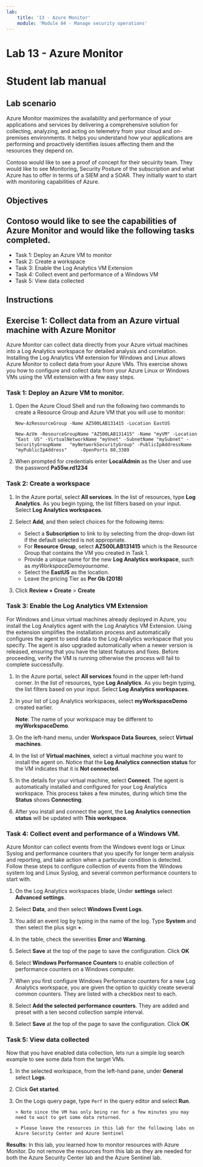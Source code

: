 ```yaml
---
lab:
    title: '13 - Azure Monitor'
    module: 'Module 04 - Manage security operations'
---
```


# Lab 13 - Azure Monitor

# Student lab manual

## Lab scenario


Azure Monitor maximizes the availability and performance of your applications and services by delivering a comprehensive solution for collecting, analyzing, and acting on telemetry from your cloud and on-premises environments. It helps you understand how your applications are performing and proactively identifies issues affecting them and the resources they depend on.

Contoso would like to see a proof of concept for their secuirity team. They would like to see Monitoring, Security Posture of the subscription and what Azure has to offer in terms of a SIEM and a SOAR. They initially want to start with monitoring capabilities of Azure.

## Objectives

Contoso would like to see the capabilities of Azure Monitor and would like the following tasks completed.
- 
+ Task 1: Deploy an Azure VM to monitor
+ Task 2: Create a workspace
+ Task 3: Enable the Log Analytics VM Extension
+ Task 4: Collect event and performance of a Windows VM
+ Task 5: View data collected

## Instructions

## Exercise 1: Collect data from an Azure virtual machine with Azure Monitor


Azure Monitor can collect data directly from your Azure virtual machines into a Log Analytics workspace for detailed analysis and correlation. Installing the Log Analytics VM extension for Windows and Linux allows Azure Monitor to collect data from your Azure VMs. This exercise shows you how to configure and collect data from your Azure Linux or Windows VMs using the VM extension with a few easy steps.  


### Task 1: Deploy an Azure VM to monitor.

1.  Open the Azure Cloud Shell and run the following two commands to create a Resource Group and Azure VM that you will use to monitor:

    ```
    New-AzResourceGroup -Name AZ500LAB131415 -Location EastUS
    ```

    ```
    New-AzVm -ResourceGroupName "AZ500LAB131415" -Name "myVM" -Location "East  US" -VirtualNetworkName "myVnet" -SubnetName "mySubnet" -SecurityGroupName   "myNetworkSecurityGroup" -PublicIpAddressName "myPublicIpAddress"     -OpenPorts 80,3389
    ```

1.  When prompted for credentials enter **LocalAdmin** as the User and use the password **Pa55w.rd1234**

### Task 2: Create a workspace

1.  In the Azure portal, select **All services**. In the list of resources, type **Log Analytics**. As you begin typing, the list filters based on your input. Select **Log Analytics workspaces**.


2.  Select **Add**, and then select choices for the following items:

       * Select a **Subscription** to link to by selecting from the drop-down list if the default selected is not appropriate.
       * For **Resource Group**, select **AZ500LAB131415** which is the Resource Group that contains the VM you created in Task 1.
       * Provide a unique name for the new **Log Analytics workspace**, such as *myWorkspaceDemoyourname*.  
       * Select the **EastUS** as the location. 
       * Leave the pricing Tier as **Per Gb (2018)**
  
3.  Click **Review + Create** > **Create**


### Task 3: Enable the Log Analytics VM Extension


For Windows and Linux virtual machines already deployed in Azure, you install the Log Analytics agent with the Log Analytics VM Extension. Using the extension simplifies the installation process and automatically configures the agent to send data to the Log Analytics workspace that you specify. The agent is also upgraded automatically when a newer version is released, ensuring that you have the latest features and fixes. Before proceeding, verify the VM is running otherwise the process will fail to complete successfully. 
 

1.  In the Azure portal, select **All services** found in the upper left-hand corner. In the list of resources, type **Log Analytics**. As you begin typing, the list filters based on your input. Select **Log Analytics workspaces**.

2.  In your list of Log Analytics workspaces, select **myWorkspaceDemo** created earlier.

    **Note**: The name of your workspace may be different to **myWorkspaceDemo**.


3.  On the left-hand menu, under **Workspace Data Sources**, select **Virtual machines**.  

4.  In the list of **Virtual machines**, select a virtual machine you want to install the agent on. Notice that the **Log Analytics connection status** for the VM indicates that it is **Not connected**.

5.  In the details for your virtual machine, select **Connect**. The agent is automatically installed and configured for your Log Analytics workspace. This process takes a few minutes, during which time the **Status** shows **Connecting**.

6.  After you install and connect the agent, the **Log Analytics connection status** will be updated with **This workspace**.

### Task 4: Collect event and performance of a Windows VM.


Azure Monitor can collect events from the Windows event logs or Linux Syslog and performance counters that you specify for longer term analysis and reporting, and take action when a particular condition is detected. Follow these steps to configure collection of events from the Windows system log and Linux Syslog, and several common performance counters to start with.  


1.  On the Log Analytics workspaces blade, Under **settings** select **Advanced settings**.

1.  Select **Data**, and then select **Windows Event Logs**.

1.  You add an event log by typing in the name of the log.  Type **System** and then select the plus sign **+**.

1.  In the table, check the severities **Error** and **Warning**.

1.  Select **Save** at the top of the page to save the configuration. Click **OK**

1.  Select **Windows Performance Counters** to enable collection of performance counters on a Windows computer.

1.  When you first configure Windows Performance counters for a new Log Analytics workspace, you are given the option to quickly create several common counters. They are listed with a checkbox next to each.

1. Select **Add the selected performance counters**.  They are added and preset with a ten second collection sample interval.
  
1.  Select **Save** at the top of the page to save the configuration. Click **OK**


### Task 5: View data collected


Now that you have enabled data collection, lets run a simple log search example to see some data from the target VMs.  


1.  In the selected workspace, from the left-hand pane, under **General** select **Logs**.

1.  Click **Get started**.  

1. On the Logs query page, type `Perf` in the query editor and select **Run**.


       > Note since the VM has only being ran for a few minutes you may need to wait to get some data returned.

       > Please leave the resources in this lab for the following labs on Azure Security Center and Azure Sentinel

**Results**: In this lab, you learned how to monitor resources with Azure Monitor. Do not remove the resources from this lab as they are needed for both the Azure Security Center lab and the Azure Sentinel lab.

